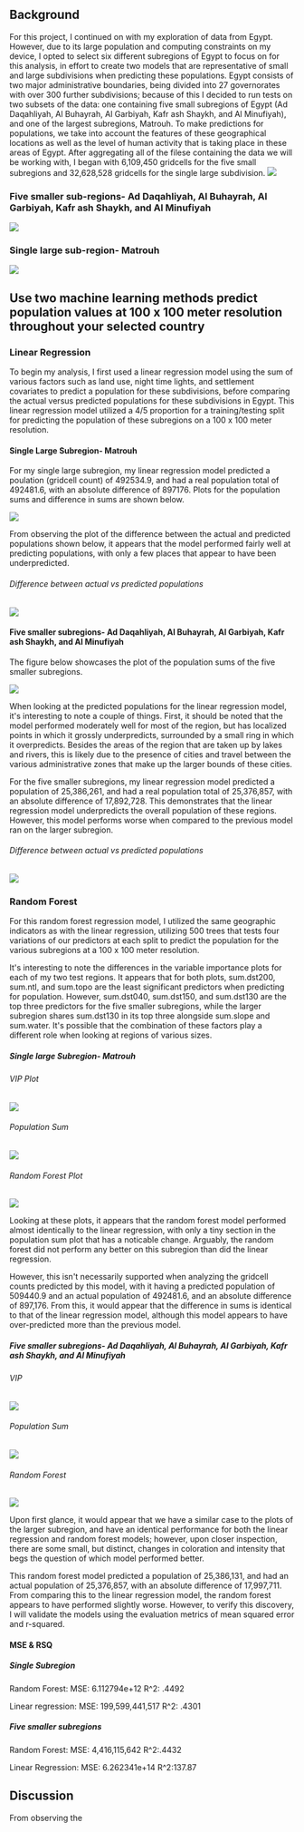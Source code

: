 ## Background

For this project, I continued on with my exploration of data from Egypt. However, due to its large population and computing constraints on my device, I opted to select six different subregions of Egypt to focus on for this analysis, in effort to create two models that are representative of small and large subdivisions when predicting these populations. Egypt consists of two major administrative boundaries, being divided into 27 governorates with over 300 further subdivisions; because of this I decided to run tests on two subsets of the data: one containing five small subregions of Egypt (Ad Daqahliyah, Al Buhayrah, Al Garbiyah, Kafr ash Shaykh, and Al Minufiyah), and one of the largest subregions, Matrouh. To make predictions for populations, we take into account the features of these geographical locations as well as the level of human activity that is taking place in these areas of Egypt. After aggregating all of the filese containing the data we will be working with, I began with 6,109,450 gridcells for the five small subregions and 32,628,528 gridcells for the single large subdivision. 
![](egypt_full1.png)


### Five smaller sub-regions- Ad Daqahliyah, Al Buhayrah, Al Garbiyah, Kafr ash Shaykh, and Al Minufiyah
![](egypt_highlight.png)


### Single large sub-region- Matrouh

![](eg_highlight.png)


## Use two machine learning methods predict population values at 100 x 100 meter resolution throughout your selected country

### Linear Regression

To begin my analysis, I first used a linear regression model using the sum of various factors such as land use, night time lights, and settlement covariates to predict a population for these subdivisions, before comparing the actual versus predicted populations for these subdivisions in Egypt. This linear regression model utilized a 4/5 proportion for a training/testing split for predicting the population of these subregions on a 100 x 100 meter resolution.

#### Single Large Subregion- Matrouh

For my single large subregion, my linear regression model predicted a poulation (gridcell count) of 492534.9, and had a real population total of 492481.6, with an absolute difference of 897176. Plots for the population sums and difference in sums are shown below.

![](popsum_biglr1.png)


From observing the plot of the difference between the actual and predicted populations shown below, it appears that the model performed fairly well at predicting populations, with only a few places that appear to have been underpredicted.


###### Difference between actual vs predicted populations
![](lr_big1.png)



#### Five smaller subregions- Ad Daqahliyah, Al Buhayrah, Al Garbiyah, Kafr ash Shaykh, and Al Minufiyah


The figure below showcases the plot of the population sums of the five smaller subregions.

![](pops1.png)

When looking at the predicted populations for the linear regression model, it's interesting to note a couple of things. First, it should be noted that the model performed moderately well for most of the region, but has localized points in which it grossly underpredicts, surrounded by a small ring in which it overpredicts. Besides the areas of the region that are taken up by lakes and rivers, this is likely due to the presence of cities and travel between the various administrative zones that make up the larger bounds of these cities.

For the five smaller subregions, my linear regression model predicted a population of 25,386,261, and had a real population total of 25,376,857, with an absolute difference of 17,892,728. This demonstrates that the linear regression model underpredicts the overall population of these regions. However, this model performs worse when compared to the previous model ran on the larger subregion.

###### Difference between actual vs predicted populations
![](lr_pred.png)





### Random Forest

For this random forest regression model, I utilized the same geographic indicators as with the linear regression, utilizing 500 trees that tests four variations of our predictors at each split to predict the population for the various subregions at a 100 x 100 meter resolution.

It's interesting to note the differences in the variable importance plots for each of my two test regions. It appears that for both plots, sum.dst200, sum.ntl, and sum.topo are the least significant predictors when predicting for population. However, sum.dst040, sum.dst150, and sum.dst130 are the top three predictors for the five smaller subregions, while the larger subregion shares sum.dst130 in its top three alongside sum.slope and sum.water. It's possible that the combination of these factors play a different role when looking at regions of various sizes.

##### Single large Subregion- Matrouh

###### VIP Plot

![](vip_big.png)

###### Population Sum 
![](popsum_bigrf.png)

###### Random Forest Plot

![](rf_big1.png)

Looking at these plots, it appears that the random forest model performed almost identically to the linear regression, with only a tiny section in the population sum plot that has a noticable change. Arguably, the random forest did not perform any better on this subregion than did the linear regression.

However, this isn't necessarily supported when analyzing the gridcell counts predicted by this model, with it having a predicted population of 509440.9 and an actual population of 492481.6, and an absolute difference of 897,176. From this, it would appear that the difference in sums is identical to that of the linear regression model, although this model appears to have over-predicted more than the previous model.

##### Five smaller subregions- Ad Daqahliyah, Al Buhayrah, Al Garbiyah, Kafr ash Shaykh, and Al Minufiyah

###### VIP
![](vip_mod.png)


###### Population Sum
![](popsum_small2.png)

###### Random Forest

![](rf_pred.png)

Upon first glance, it would appear that we have a similar case to the plots of the larger subregion, and have an identical performance for both the linear regression and random forest models; however, upon closer inspection, there are some small, but distinct, changes in coloration and intensity that begs the question of which model performed better. 

This random forest model predicted a population of 25,386,131, and had an actual population of 25,376,857, with an absolute difference of 17,997,711. From comparing this to the linear regression model, the random forest appears to have performed slightly worse. However, to verify this discovery, I will validate the models using the evaluation metrics of mean squared error and r-squared.

#### MSE & RSQ

##### Single Subregion

Random Forest:
MSE: 6.112794e+12
R^2: .4492

Linear regression:
MSE: 199,599,441,517
R^2: .4301

##### Five smaller subregions

Random Forest:
MSE: 4,416,115,642
R^2:.4432

Linear Regression:
MSE: 6.262341e+14
R^2:137.87

## Discussion

From observing the 

